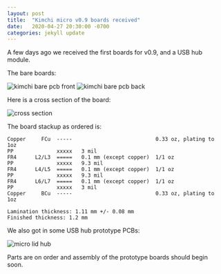 ```yaml
---
layout: post
title:  "Kimchi micro v0.9 boards received"
date:   2020-04-27 20:30:00 -0700
categories: jekyll update
---
```

A few days ago we received the first boards for v0.9, and a USB hub module.

The bare boards:

![kimchi bare pcb front](/kimchi-micro/images/2020-04-27/bare-v09-front.jpg)
![kimchi bare pcb back](/kimchi-micro/images/2020-04-27/bare-v09-back.jpg)

Here is a cross section of the board:

![cross section](/kimchi-micro/images/2020-04-27/v09-cross-section.jpg)

The board stackup as ordered is:

```
Copper     FCu  -----                           0.33 oz, plating to 1oz
PP              xxxxx   3 mil
FR4      L2/L3  =====   0.1 mm (except copper)  1/1 oz
PP              xxxxx   9.3 mil
FR4      L4/L5  =====   0.1 mm (except copper)  1/1 oz
PP              xxxxx   9.3 mil
FR4      L6/L7  =====   0.1 mm (except copper)  1/1 oz
PP              xxxxx   3 mil
Copper     BCu  -----                           0.33 oz, plating to 1oz

Lamination thickness: 1.11 mm +/- 0.08 mm
Finished thickness: 1.2 mm
```

We also got in some USB hub prototype PCBs:

![micro lid hub](/kimchi-micro/images/2020-04-27/usb-uhub.jpg)

Parts are on order and assembly of the prototype boards should begin soon.
